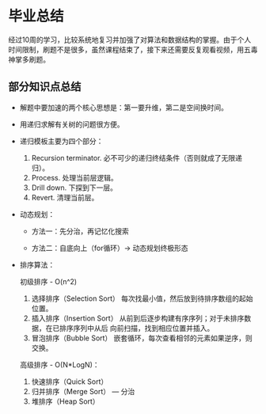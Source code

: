 # 毕业总结

经过10周的学习，比较系统地复习并加强了对算法和数据结构的掌握。由于个人时间限制，刷题不是很多，虽然课程结束了，接下来还需要反复观看视频，用五毒神掌多刷题。

## 部分知识点总结

* 解题中要加速的两个核心思想是：第一要升维，第二是空间换时间。

* 用递归求解有关树的问题很方便。

* 递归模板主要为四个部分：

    1. Recursion terminator. 必不可少的递归终结条件（否则就成了无限递归）。
    2. Process. 处理当前层逻辑。
    3. Drill down. 下探到下一层。
    4. Revert. 清理当前层。

* 动态规划：
    * 方法一：先分治，再记忆化搜索

    * 方法二：自底向上（for循环）-> 动态规划终极形态

* 排序算法：

    初级排序 - O(n^2)

    1. 选择排序（Selection Sort）
    每次找最小值，然后放到待排序数组的起始位置。
    2. 插入排序（Insertion Sort）
    从前到后逐步构建有序序列；对于未排序数据，在已排序序列中从后
    向前扫描，找到相应位置并插入。
    3. 冒泡排序（Bubble Sort）
    嵌套循环，每次查看相邻的元素如果逆序，则交换。

    高级排序 - O(N*LogN)：
    1. 快速排序（Quick Sort）
    2. 归并排序（Merge Sort） — 分治
    3. 堆排序（Heap Sort）